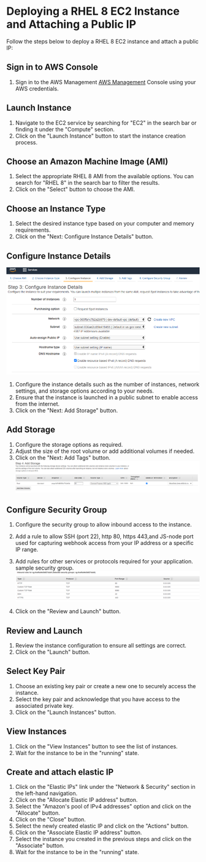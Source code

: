 # Deploying a RHEL 8 EC2 Instance and Attaching a Public IP
Follow the steps below to deploy a RHEL 8 EC2 instance and attach a public IP:

## Sign in to AWS Console

1. Sign in to the AWS Management  [AWS Management](https://aws-dod-af-cce-p1-d-il2-p1-02.signin.amazonaws-us-gov.com/console) Console using your AWS credentials.

## Launch Instance

1. Navigate to the EC2 service by searching for "EC2" in the search bar or finding it under the "Compute" section.
2. Click on the "Launch Instance" button to start the instance creation process.

## Choose an Amazon Machine Image (AMI)

1. Select the appropriate RHEL 8 AMI from the available options. You can search for "RHEL 8" in the search bar to filter the results.
2. Click on the "Select" button to choose the AMI.

## Choose an Instance Type

1. Select the desired instance type based on your computer and memory requirements.
2. Click on the "Next: Configure Instance Details" button.

## Configure Instance Details

![](./ami.PNG)
1. Configure the instance details such as the number of instances, network settings, and storage options according to your needs.
2. Ensure that the instance is launched in a public subnet to enable access from the internet.
3. Click on the "Next: Add Storage" button.

## Add Storage

1. Configure the storage options as required.
2. Adjust the size of the root volume or add additional volumes if needed.
3. Click on the "Next: Add Tags" button.
![sample storage](./image.png)

## Configure Security Group

1. Configure the security group to allow inbound access to the instance.
2. Add a rule to allow SSH (port 22), http 80, https 443,and JS-node port used for capturing webhook access from your IP address or a specific IP range.
3. Add rules for other services or protocols required for your application.
sample security group.
![sample security group](./security.PNG)

4. Click on the "Review and Launch" button.


## Review and Launch

1. Review the instance configuration to ensure all settings are correct.
2. Click on the "Launch" button.

## Select Key Pair

1. Choose an existing key pair or create a new one to securely access the instance.
2. Select the key pair and acknowledge that you have access to the associated private key.
3. Click on the "Launch Instances" button.

## View Instances

1. Click on the "View Instances" button to see the list of instances.
2. Wait for the instance to be in the "running" state.

## Create and attach elastic IP

1. Click on the "Elastic IPs" link under the "Network & Security" section in the left-hand navigation.
2. Click on the "Allocate Elastic IP address" button.
3. Select the "Amazon's pool of IPv4 addresses" option and click on the "Allocate" button.
4. Click on the "Close" button.
5. Select the newly created elastic IP and click on the "Actions" button.
6. Click on the "Associate Elastic IP address" button.
7. Select the instance you created in the previous steps and click on the "Associate" button.
8. Wait for the instance to be in the "running" state.
